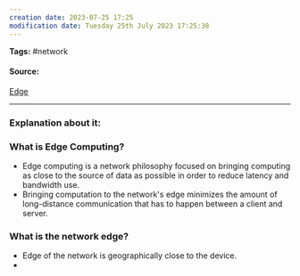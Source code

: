 ```yaml
---
creation date: 2023-07-25 17:25
modification date: Tuesday 25th July 2023 17:25:38
---
```


**Tags:** #network 

#### Source:
[Edge](https://www.cloudflare.com/learning/cdn/what-is-a-cdn/)

--------------------------------------

### Explanation about it:

### What is Edge Computing?

* Edge computing is a network philosophy focused on bringing computing as close to the source of data as possible in order to reduce latency and bandwidth use.
* Bringing computation to the network's edge minimizes the amount of long-distance communication that has to happen between a client and server.

### What is the network edge?

* Edge of the network is geographically close to the device.
* 